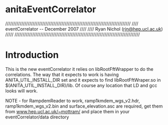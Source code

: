 # anitaEventCorrelator

//////////////////////////////////////////////////////////////////////////////
////    eventCorrelator   -- December 2007                                ////
////   Ryan Nichol (rjn@hep.ucl.ac.uk)                                   /////
//////////////////////////////////////////////////////////////////////////////

Introduction
==============

This is the new eventCorrelator it relies on libRootFftWrapper to do the correlations. The way that it expects to work is having ANITA_UTIL_INSTALL_DIR set and it expects to find libRootFftWraper.so in $(ANITA_UTIL_INSTALL_DIR)/lib. Of course any location that LD and gcc looks will work. 


NOTE - for RampdemReader to work, ramp1kmdem_wgs_v2.hdr, ramp1kmdem_wgs_v2.bin and surface_elevation.asc are required, get them from www.hep.ucl.ac.uk/~mottram/ and place them in your eventCorrelator/data directory
